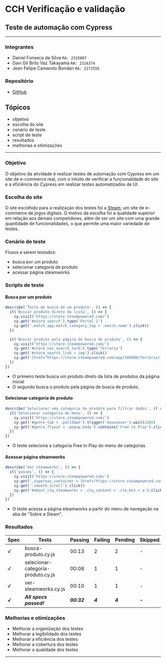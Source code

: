 # CCH Verificação e validação

## Teste de automação com Cypress

---

### Integrantes

- Daniel Fonseca da Silva `RA: 2315807`
- Davi Gil Brito Vaz Takayama `RA: 2316374`
- Jean Felipe Camaroto Bondan `RA: 2272555`

### Repositório
- [GitHub](https://github.com/Daniel-Fonseca-S/cch-vv)

## Tópicos

- objetivo
- escolha do site
- cenário de teste
- script de teste
- resultados
- melhorias e otimizações

---

### Objetivo

O objetivo da atividade é realizar testes de automação com Cypress em um site de e-commerce real, com o intuito de verificar a funcionalidade do site e a eficiência do Cypress em realizar testes automatizados de UI.

### Escolha do site

O site escolhido para a realização dos testes foi a [Steam](https://store.steampowered.com/), um site de e-commerce de jogos digitais. O motivo da escolha foi a qualidade superior em relação aos demais competidores, além de ser um site com uma grande quantidade de funcionalidades, o que permite uma maior variedade de testes.

### Cenário de teste

Fluxos a serem testados:

- busca por um produto
- selecionar categoria de produto
- acessar página steamworks

### Scripts de teste

#### Busca por um produto

```js
describe('Teste de busca de um produto', () => {
  it('Buscar produto direto da lista', () => {
    cy.visit('https://store.steampowered.com/')
    cy.get('#store_search').type('Portal 2')
    cy.get('.match_app.match_category_top > .match_name').click()
  })

  it('Buscar produto pela página de busca de produto', () => {
    cy.visit('https://store.steampowered.com/')
    cy.get('#store_nav_search_term').type('Terraria')
    cy.get('#store_search_link > img').click()
    cy.get('[href="https://store.steampowered.com/app/105600/Terraria/?snr=1_7_7_151_150_1"]').click()
  })
})
```

- O primeiro teste busca um produto direto da lista de produtos da página inicial
- O segundo busca o produto pela página de busca de produto.

#### Selecionar categoria de produto

```js
describe('Selecionar uma categoria de produto para filtrar dados', () => {
  it('Selecionar categoria do menu', () => {
    cy.visit('https://store.steampowered.com/')
    cy.get('#genre_tab > .pulldown').trigger('mouseover').wait(2000)
    cy.get('#genre_flyout > .popup_body').contains('Free to Play').click()
  })
})
```

- O teste seleciona a categoria Free to Play do menu de categorias.

#### Acessar página steamworks

```js
describe('Ver steamworks', () => {
  it('passes', () => {
    cy.visit('https://store.steampowered.com/')
    cy.get('.supernav_container > [href="https://store.steampowered.com/about/?snr=1_4_4__global-header"]').click()
    cy.get('.smooth_scroll').click()
    cy.get('#about_cta_steamworks > .cta_content > .cta_btn > a').click()
  })
})
```

- O teste acessa a página steamworks a partir do menu de navegação na aba de "Sobre a Steam".

### Resultados

| Spec    | Tests                              | Passing     | Failing | Pending | Skipped |
| ------- | ---------------------------------- | ----------- | ------- | ------- | ------- |
| √       | busca-produto.cy.js                | 00:13       | 2       | 2       | -       | -       |
| √       | selecionar-categoria-produto.cy.js | 00:08       | 1       | 1       | -       | -       |
| √       | ver-steamworks.cy.js               | 00:10       | 1       | 1       | -       | -       |
| ***√*** | ***All specs passed!***            | ***00:32*** | ***4*** | ***4*** | ***-*** | ***-*** |

### Melhorias e otimizações

- Melhorar a organização dos testes
- Melhorar a legibilidade dos testes
- Melhorar a eficiência dos testes
- Melhorar a cobertura dos testes
- Melhorar a qualidade dos testes

---